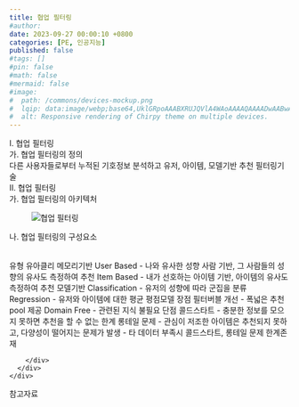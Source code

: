 ```yaml
---
title: 협업 필터링
#author: 
date: 2023-09-27 00:00:10 +0800
categories: [PE, 인공지능]
published: false
#tags: []
#pin: false
#math: false
#mermaid: false
#image:
#  path: /commons/devices-mockup.png
#  lqip: data:image/webp;base64,UklGRpoAAABXRUJQVlA4WAoAAAAQAAAADwAABwAAQUxQSDIAAAARL0AmbZurmr57yyIiqE8oiG0bejIYEQTgqiDA9vqnsUSI6H+oAERp2HZ65qP/VIAWAFZQOCBCAAAA8AEAnQEqEAAIAAVAfCWkAALp8sF8rgRgAP7o9FDvMCkMde9PK7euH5M1m6VWoDXf2FkP3BqV0ZYbO6NA/VFIAAAA
#  alt: Responsive rendering of Chirpy theme on multiple devices.
---
```


<div class="post-wrap">
  <div class="para">
    <div class="para-title">
      I. 협업 필터링
    </div>
    <div class="para-cntnt">
      <div class="para">
        <div class="para-title">
          가. 협업 필터링의 정의
        </div>
        <div class="para-cntnt">
            다른 사용자들로부터 누적된 기호정보 분석하고 유저, 아이템, 모델기반 추천 필터링기술
        </div>
      </div>
    </div>
  </div>
  
  <div class="para">
    <div class="para-title">
      II. 협업 필터링
    </div>
    <div class="para-cntnt">
      <div class="para">
        <div class="para-title">
          가. 협업 필터링의 아키텍처
        </div>
        <div class="para-cntnt">
          <figure class="post-figure">
            <img src="/assets/img/posts/협업-필터링.png" alt="협업 필터링">
<!--            <figcaption>Source: Unveiling the Metaverse: Exploring Emerging Trends, Multifaceted Perspectives, and Future Challenges</figcaption>-->
          </figure>
        </div>
      </div>
      <div class="para">
        <div class="para-title">
          나. 협업 필터링의 구성요소
        </div>
        <div class="para-cntnt">
          <table class="post-table">
          </table>
          유형 유아클리
  메모리기반
    User Based - 나와 유사한 성향 사람 기반, 그 사람들의 성향의 유사도 측정하여 추천
    Item Based - 내가 선호하는 아이템 기반, 아이템의 유사도 측정하여 추천
  모델기반
    Classification - 유저의 성향에 따라 군집을 분류 
    Regression - 유저와 아이템에 대한 평균 평점모델 
장점
  필터버블 개선 - 폭넓은 추천 pool 제공
  Domain Free - 관련된 지식 불필요
단점
  콜드스타트 - 충분한 정보를 모으지 못하면 추천을 할 수 없는 한계
  롱테일 문제 - 관심이 저조한 아이템은 추천되지 못하고, 다양성이 떨어지는 문제가 발생
- 타 데이터 부족시 콜드스타트, 롱테일 문제 한계존재

        </div>
      </div>
    </div>
  </div>

  <div class="refr-wrap">
    <div class="refr-title">
        참고자료
    </div>
    <ol class="refr-list">
    <!--    <li>(나현식, 최대선) <a target="_blank" href="https://scienceon.kisti.re.kr/commons/util/originalView.do?cn=JAKO202225948430499&oCn=JAKO202225948430499&dbt=JAKO&journal=NJOU00291864">메타버스 보안 위협 요소 및 대응 방안 검토</a></li>-->
    <!--    <li>(M. Uddin, S. Manickam, H. Ullah, M. Obaidat and A. Dandoush) <a target="_blank" href="https://ieeexplore.ieee.org/abstract/document/10138386">Unveiling the Metaverse: Exploring Emerging Trends, Multifaceted Perspectives, and Future Challenges</a></li>-->
    </ol>
  </div>
</div>
